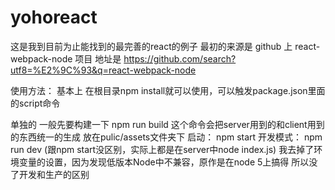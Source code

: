 # yohoreact
这是我到目前为止能找到的最完善的react的例子
最初的来源是
github 上 react-webpack-node 项目
地址是 https://github.com/search?utf8=%E2%9C%93&q=react-webpack-node

使用方法：
基本上
在根目录npm install就可以使用，可以触发package.json里面的script命令

单独的
一般先要构建一下
npm run build  这个命令会把server用到的和client用到的东西统一的生成
放在pulic/assets文件夹下
启动： npm start
开发模式： npm run dev (跟npm start没区别，实际上都是在server中node index.js)
我去掉了环境变量的设置，因为发现低版本Node中不兼容，原作是在node 5上搞得
所以没了开发和生产的区别
